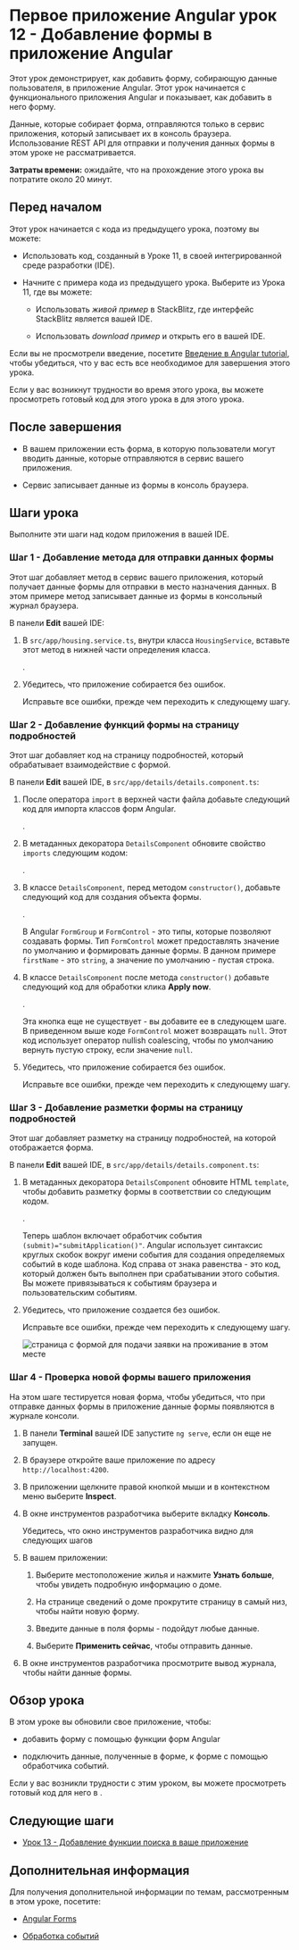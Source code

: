 # Первое приложение Angular урок 12 - Добавление формы в приложение Angular

Этот урок демонстрирует, как добавить форму, собирающую данные пользователя, в приложение Angular. Этот урок начинается с функционального приложения Angular и показывает, как добавить в него форму.

Данные, которые собирает форма, отправляются только в сервис приложения, который записывает их в консоль браузера. Использование REST API для отправки и получения данных формы в этом уроке не рассматривается.

**Затраты времени:** ожидайте, что на прохождение этого урока вы потратите около 20 минут.

## Перед началом

Этот урок начинается с кода из предыдущего урока, поэтому вы можете:

-   Использовать код, созданный в Уроке 11, в своей интегрированной среде разработки (IDE).

-   Начните с примера кода из предыдущего урока. Выберите <live-example name="first-app-lesson-11"></live-example> из Урока 11, где вы можете:

    -   Использовать _живой пример_ в StackBlitz, где интерфейс StackBlitz является вашей IDE.

    -   Использовать _download пример_ и открыть его в вашей IDE.

Если вы не просмотрели введение, посетите [Введение в Angular tutorial](tutorial/first-app), чтобы убедиться, что у вас есть все необходимое для завершения этого урока.

Если у вас возникнут трудности во время этого урока, вы можете просмотреть готовый код для этого урока в <live-example></live-example> для этого урока.

## После завершения

-   В вашем приложении есть форма, в которую пользователи могут вводить данные, которые отправляются в сервис вашего приложения.

-   Сервис записывает данные из формы в консоль браузера.

## Шаги урока

Выполните эти шаги над кодом приложения в вашей IDE.

### Шаг 1 - Добавление метода для отправки данных формы

Этот шаг добавляет метод в сервис вашего приложения, который получает данные формы для отправки в место назначения данных. В этом примере метод записывает данные из формы в консольный журнал браузера.

В панели **Edit** вашей IDE:

1.  В `src/app/housing.service.ts`, внутри класса `HousingService`, вставьте этот метод в нижней части определения класса.

    <code-example header="Submit method in src/app/housing.service.ts" path="first-app-lesson-12/src/app/housing.service.ts" region="submit-method"></code-example>.

1.  Убедитесь, что приложение собирается без ошибок.

    Исправьте все ошибки, прежде чем переходить к следующему шагу.

### Шаг 2 - Добавление функций формы на страницу подробностей

Этот шаг добавляет код на страницу подробностей, который обрабатывает взаимодействие с формой.

В панели **Edit** вашей IDE, в `src/app/details/details.component.ts`:

1.  После оператора `import` в верхней части файла добавьте следующий код для импорта классов форм Angular.

    <code-example header="Forms imports in src/app/details/details.component.ts" path="first-app-lesson-12/src/app/details/details.component.ts" region="form-imports"></code-example>.

1.  В метаданных декоратора `DetailsComponent` обновите свойство `imports` следующим кодом:

    <code-example header="imports directive in src/app/details/details.component.ts" path="first-app-lesson-12/src/app/details/details.component.ts" region="component-imports"></code-example>.

1.  В классе `DetailsComponent`, перед методом `constructor()`, добавьте следующий код для создания объекта формы.

    <code-example header="template directive in src/app/details/details.component.ts" path="first-app-lesson-12/src/app/details/details.component.ts" region="form-code"></code-example>.

    В Angular `FormGroup` и `FormControl` - это типы, которые позволяют создавать формы. Тип `FormControl` может предоставлять значение по умолчанию и формировать данные формы. В данном примере `firstName` - это `string`, а значение по умолчанию - пустая строка.

1.  В классе `DetailsComponent` после метода `constructor()` добавьте следующий код для обработки клика **Apply now**.

    <code-example header="template directive in src/app/details/details.component.ts" path="first-app-lesson-12/src/app/details/details.component.ts" region="form-submit"></code-example>.

    Эта кнопка еще не существует - вы добавите ее в следующем шаге. В приведенном выше коде `FormControl` может возвращать `null`. Этот код использует оператор nullish coalescing, чтобы по умолчанию вернуть пустую строку, если значение `null`.

1.  Убедитесь, что приложение собирается без ошибок.

    Исправьте все ошибки, прежде чем переходить к следующему шагу.

### Шаг 3 - Добавление разметки формы на страницу подробностей

Этот шаг добавляет разметку на страницу подробностей, на которой отображается форма.

В панели **Edit** вашей IDE, в `src/app/details/details.component.ts`:

1. В метаданных декоратора `DetailsComponent` обновите HTML `template`, чтобы добавить разметку формы в соответствии со следующим кодом.

    <code-example header="template directive in src/app/details/details.component.ts" path="first-app-lesson-12/src/app/details/details.component.ts" region="component-template"></code-example>.

    Теперь шаблон включает обработчик события `(submit)="submitApplication()"`. Angular использует синтаксис круглых скобок вокруг имени события для создания определяемых событий в коде шаблона. Код справа от знака равенства - это код, который должен быть выполнен при срабатывании этого события. Вы можете привязываться к событиям браузера и пользовательским событиям.

1. Убедитесь, что приложение создается без ошибок.

    Исправьте все ошибки, прежде чем переходить к следующему шагу.

     <section class="lightbox">

     <img alt="страница с формой для подачи заявки на проживание в этом месте" src="generated/images/guide/faa/homes-app-lesson-12-step-3.png">

     </section>

### Шаг 4 - Проверка новой формы вашего приложения

На этом шаге тестируется новая форма, чтобы убедиться, что при отправке данных формы в приложение данные формы появляются в журнале консоли.

1.  В панели **Terminal** вашей IDE запустите `ng serve`, если он еще не запущен.

1.  В браузере откройте ваше приложение по адресу `http://localhost:4200`.

1.  В приложении щелкните правой кнопкой мыши и в контекстном меню выберите **Inspect**.

1.  В окне инструментов разработчика выберите вкладку **Консоль**.

    Убедитесь, что окно инструментов разработчика видно для следующих шагов

1.  В вашем приложении:

    1.  Выберите местоположение жилья и нажмите **Узнать больше**, чтобы увидеть подробную информацию о доме.

    1.  На странице сведений о доме прокрутите страницу в самый низ, чтобы найти новую форму.

    1.  Введите данные в поля формы - подойдут любые данные.

    1.  Выберите **Применить сейчас**, чтобы отправить данные.

1.  В окне инструментов разработчика просмотрите вывод журнала, чтобы найти данные формы.

## Обзор урока

В этом уроке вы обновили свое приложение, чтобы:

-   добавить форму с помощью функции форм Angular

-   подключить данные, полученные в форме, к форме с помощью обработчика событий.

Если у вас возникли трудности с этим уроком, вы можете просмотреть готовый код для него в <live-example></live-example>.

## Следующие шаги

-   [Урок 13 - Добавление функции поиска в ваше приложение](tutorial/first-app/first-app-lesson-13)

## Дополнительная информация

Для получения дополнительной информации по темам, рассмотренным в этом уроке, посетите:

-   [Angular Forms](/guide/forms)

-   [Обработка событий](/guide/event-binding)
